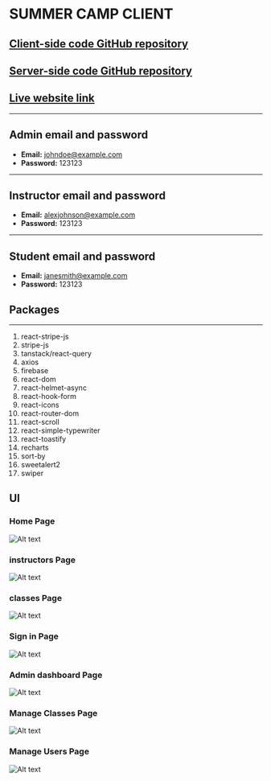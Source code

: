 # SUMMER CAMP CLIENT

## [Client-side code GitHub repository](https://github.com/programming-hero-web-course1/b712-summer-camp-client-side-Tahsin000)

## [Server-side code GitHub repository](https://github.com/programming-hero-web-course1/b7a12-summer-camp-server_side-Tahsin000)

## [Live website link](https://summer-camp-client-ded4c.web.app/)

<hr />

## Admin email and password

- **Email:** johndoe@example.com
- **Password:** 123123

<hr />

## Instructor email and password

- **Email:** alexjohnson@example.com
- **Password:** 123123

<hr />

## Student email and password

- **Email:** janesmith@example.com
- **Password:** 123123

## Packages

<hr />

1. react-stripe-js
2. stripe-js
3. tanstack/react-query
4. axios
5. firebase
6. react-dom
7. react-helmet-async
8. react-hook-form
9. react-icons
10. react-router-dom
11. react-scroll
12. react-simple-typewriter
13. react-toastify
14. recharts
15. sort-by
16. sweetalert2
17. swiper

## UI

### Home Page

![Alt text](./assets/image-1.png)

### instructors Page

![Alt text](./assets/image.png)

### classes Page

![Alt text](./assets/image-2.png)

### Sign in Page

![Alt text](./assets/image-3.png)

### Admin dashboard Page

![Alt text](./assets/image-5.png)

### Manage Classes Page

![Alt text](./assets/image-7.png)

### Manage Users Page

![Alt text](./assets/image-8.png)
